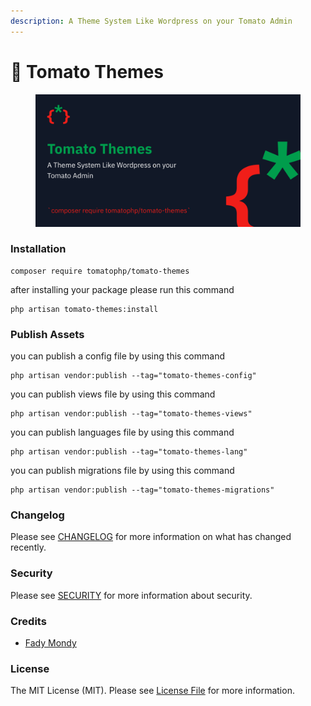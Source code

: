 ```yaml
---
description: A Theme System Like Wordpress on your Tomato Admin
---
```


# 🍕 Tomato Themes

<figure><img src="../../.gitbook/assets/screenshot (13).png" alt=""><figcaption></figcaption></figure>

### Installation

```
composer require tomatophp/tomato-themes
```

after installing your package please run this command

```
php artisan tomato-themes:install
```

### Publish Assets

you can publish a config file by using this command

```
php artisan vendor:publish --tag="tomato-themes-config"
```

you can publish views file by using this command

```
php artisan vendor:publish --tag="tomato-themes-views"
```

you can publish languages file by using this command

```
php artisan vendor:publish --tag="tomato-themes-lang"
```

you can publish migrations file by using this command

```
php artisan vendor:publish --tag="tomato-themes-migrations"
```

### Changelog

Please see [CHANGELOG](https://github.com/tomatophp/tomato-themes/blob/master/CHANGELOG.md) for more information on what has changed recently.

### Security

Please see [SECURITY](https://github.com/tomatophp/tomato-themes/blob/master/SECURITY.md) for more information about security.

### Credits

* [Fady Mondy](https://www.github.com/3x1io)

### License

The MIT License (MIT). Please see [License File](https://github.com/tomatophp/tomato-themes/blob/master/LICENSE.md) for more information.
